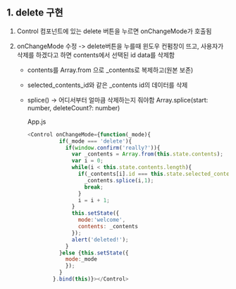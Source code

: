 ## 1. delete 구현

1. Control 컴포넌트에 있는 delete 버튼을 누르면 onChangeMode가 호출됨

2. onChangeMode 수정 -> delete버튼을 누를때 윈도우 컨펌창이 뜨고, 사용자가 삭제를 하겠다고 하면 contents에서 선택된 id data를 삭제함
   
   - contents를 Array.from 으로 _contents로 복제하고(원본 보존)
   
   - selected_contents_id와 같은 _contents id의 데이터를 삭제
   
   - splice() -> 어디서부터 얼마큼 삭제하는지 줘야함 Array.splice(start: number, deleteCount?: number)
     
     App.js
     
     ```js
     <Control onChangeMode={function(_mode){
               if(_mode === 'delete'){
                 if(window.confirm('really?')){
                   var _contents = Array.from(this.state.contents);
                   var i = 0;
                   while(i < this.state.contents.length){
                     if(_contents[i].id === this.state.selected_contents_id){
                       _contents.splice(i,1);
                       break;
                     }
                     i = i + 1;
                   }
                   this.setState({
                     mode:'welcome',
                     contents: _contents
                   });
                   alert('deleted!');
                 }
               }else {this.setState({
                 mode:_mode
                 });
               }          
             }.bind(this)}></Control>
     ```


